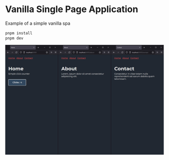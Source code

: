 # Vanilla Single Page Application

Example of a simple vanilla spa 

```
pnpm install
pnpm dev 
```



![preview image](./preview.jpg)
